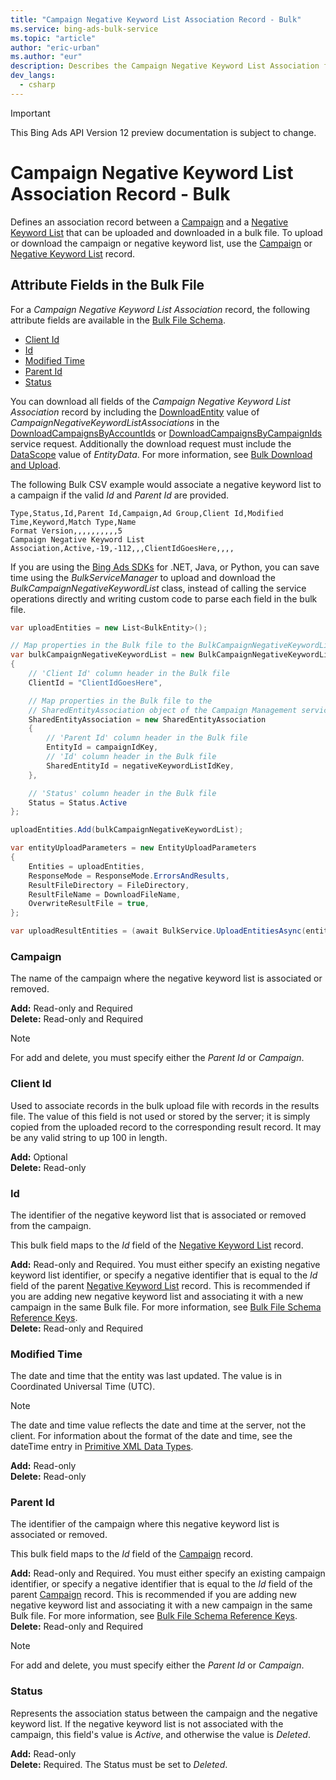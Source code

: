 ```yaml
---
title: "Campaign Negative Keyword List Association Record - Bulk"
ms.service: bing-ads-bulk-service
ms.topic: "article"
author: "eric-urban"
ms.author: "eur"
description: Describes the Campaign Negative Keyword List Association fields in a Bulk file.
dev_langs:
  - csharp
---
```

> [!IMPORTANT]
> This Bing Ads API Version 12 preview documentation is subject to change.
# Campaign Negative Keyword List Association Record - Bulk
Defines an association record between a [Campaign](../bulk-service/campaign.md) and a [Negative Keyword List](../bulk-service/negative-keyword-list.md) that can be uploaded and downloaded in a bulk file. To upload or download the campaign or negative keyword list, use the [Campaign](../bulk-service/campaign.md) or [Negative Keyword List](../bulk-service/negative-keyword-list.md) record.
	
## <a name="entitydata"></a>Attribute Fields in the Bulk File
For a *Campaign Negative Keyword List Association* record, the following attribute fields are available in the [Bulk File Schema](../bulk-service/bulk-file-schema.md). 

- [Client Id](#clientid)
- [Id](#id)
- [Modified Time](#modifiedtime)
- [Parent Id](#parentid)
- [Status](#status)

You can download all fields of the *Campaign Negative Keyword List Association* record by including the [DownloadEntity](../bulk-service/downloadentity.md) value of *CampaignNegativeKeywordListAssociations* in the [DownloadCampaignsByAccountIds](../bulk-service/downloadcampaignsbyaccountids.md) or [DownloadCampaignsByCampaignIds](../bulk-service/downloadcampaignsbycampaignids.md) service request. Additionally the download request must include the [DataScope](../bulk-service/datascope.md) value of *EntityData*. For more information, see [Bulk Download and Upload](../guides/bulk-download-upload.md).

The following Bulk CSV example would associate a negative keyword list to a campaign if the valid *Id* and *Parent Id* are provided. 

```csv
Type,Status,Id,Parent Id,Campaign,Ad Group,Client Id,Modified Time,Keyword,Match Type,Name
Format Version,,,,,,,,,,5
Campaign Negative Keyword List Association,Active,-19,-112,,,ClientIdGoesHere,,,,
```

If you are using the [Bing Ads SDKs](../guides/client-libraries.md) for .NET, Java, or Python, you can save time using the *BulkServiceManager* to upload and download the *BulkCampaignNegativeKeywordList* class, instead of calling the service operations directly and writing custom code to parse each field in the bulk file. 

```csharp
var uploadEntities = new List<BulkEntity>();

// Map properties in the Bulk file to the BulkCampaignNegativeKeywordList
var bulkCampaignNegativeKeywordList = new BulkCampaignNegativeKeywordList
{
    // 'Client Id' column header in the Bulk file
    ClientId = "ClientIdGoesHere",

    // Map properties in the Bulk file to the 
    // SharedEntityAssociation object of the Campaign Management service.
    SharedEntityAssociation = new SharedEntityAssociation
    {
        // 'Parent Id' column header in the Bulk file
        EntityId = campaignIdKey,
        // 'Id' column header in the Bulk file
        SharedEntityId = negativeKeywordListIdKey,
    },

    // 'Status' column header in the Bulk file
    Status = Status.Active
};

uploadEntities.Add(bulkCampaignNegativeKeywordList);

var entityUploadParameters = new EntityUploadParameters
{
    Entities = uploadEntities,
    ResponseMode = ResponseMode.ErrorsAndResults,
    ResultFileDirectory = FileDirectory,
    ResultFileName = DownloadFileName,
    OverwriteResultFile = true,
};

var uploadResultEntities = (await BulkService.UploadEntitiesAsync(entityUploadParameters)).ToList();
```

### <a name="campaign"></a>Campaign
The name of the campaign where the negative keyword list is associated or removed.

**Add:** Read-only and Required  
**Delete:** Read-only and Required  

> [!NOTE]
> For add and delete, you must specify either the *Parent Id* or *Campaign*.

### <a name="clientid"></a>Client Id
Used to associate records in the bulk upload file with records in the results file. The value of this field is not used or stored by the server; it is simply copied from the uploaded record to the corresponding result record. It may be any valid string to up 100 in length.

**Add:** Optional  
**Delete:** Read-only  

### <a name="id"></a>Id
The identifier of the negative keyword list that is associated or removed from the campaign.

This bulk field maps to the *Id* field of the [Negative Keyword List](../bulk-service/negative-keyword-list.md) record. 

**Add:** Read-only and Required. You must either specify an existing negative keyword list identifier, or specify a negative identifier that is equal to the *Id* field of the parent [Negative Keyword List](../bulk-service/negative-keyword-list.md) record. This is recommended if you are adding new negative keyword list and associating it with a new campaign in the same Bulk file. For more information, see [Bulk File Schema Reference Keys](../bulk-service/bulk-file-schema.md#referencekeys).  
**Delete:** Read-only and Required  

### <a name="modifiedtime"></a>Modified Time
The date and time that the entity was last updated. The value is in Coordinated Universal Time (UTC).

> [!NOTE]
> The date and time value reflects the date and time at the server, not the client. For information about the format of the date and time, see the dateTime entry in [Primitive XML Data Types](https://go.microsoft.com/fwlink/?linkid=859198).

**Add:** Read-only  
**Delete:** Read-only  

### <a name="parentid"></a>Parent Id
The identifier of the campaign where this negative keyword list is associated or removed.
	
This bulk field maps to the *Id* field of the [Campaign](../bulk-service/campaign.md) record. 

**Add:** Read-only and Required. You must either specify an existing campaign identifier, or specify a negative identifier that is equal to the *Id* field of the parent [Campaign](../bulk-service/campaign.md) record. This is recommended if you are adding new negative keyword list and associating it with a new campaign in the same Bulk file. For more information, see [Bulk File Schema Reference Keys](../bulk-service/bulk-file-schema.md#referencekeys).  
**Delete:** Read-only and Required  

> [!NOTE]
> For add and delete, you must specify either the *Parent Id* or *Campaign*.

### <a name="status"></a>Status
Represents the association status between the campaign and the negative keyword list. If the negative keyword list is not associated with the campaign, this field's value is *Active*, and otherwise the value is *Deleted*.

**Add:** Read-only  
**Delete:** Required. The Status must be set to *Deleted*. 
	
